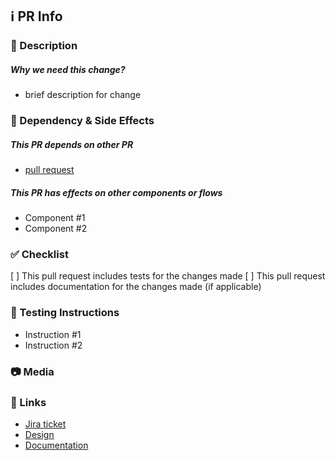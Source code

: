 ## ℹ️ PR Info
### 📄 Description
<!-- Describe your changes in detail -->
<!-- Why is this change required? -->
  ##### Why we need this change?
   - brief description for change

### 🔗 Dependency & Side Effects
<!-- List if your PR is depend on any other PRs -->
  ##### This PR depends on other PR
   - [pull request](url)

  ##### This PR has effects on other components or flows 
<!-- List if your PR is affect any components or flow -->
   - Component #1
   - Component #2


### ✅ Checklist
<!-- Type x between the brackets to mark the next checks -->
 [ ] This pull request includes tests for the changes made
 [ ] This pull request includes documentation for the changes made (if applicable)

### 🧪 Testing Instructions
<!-- List if your PR is has any special testing isntructions like cards, credentials. -->
  - Instruction #1
  - Instruction #2


### 📷 Media
<!-- Please provide a screenshot or video that shows your changes result -->

### 🔗 Links
<!-- Please list Jira issue link(s), design link(s), documentation , and any other related links (if applicable). -->
  - [Jira ticket](url)
  - [Design](url)
  - [Documentation](url)
